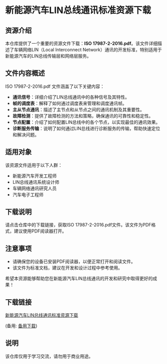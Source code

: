 # 新能源汽车LIN总线通讯标准资源下载

## 资源介绍

本仓库提供了一个重要的资源文件下载：**ISO 17987-2-2016.pdf**。该文件详细描述了车辆网络LIN（Local Interconnect Network）通讯的开发标准，特别适用于新能源汽车的LIN总线传输层和网络层服务。

## 文件内容概述

ISO 17987-2-2016.pdf 文件涵盖了以下关键内容：

- **通讯信号**：详细介绍了LIN总线通讯中的各种信号及其特性。
- **帧的调度表**：解释了如何通过调度表来管理和调度通讯帧。
- **主从节点通讯**：描述了主节点和从节点之间的通讯机制及其重要性。
- **故障检测**：提供了故障检测的方法和策略，确保通讯的可靠性和稳定性。
- **节点配置**：介绍了如何配置LIN总线中的各个节点，以实现最佳的通讯效果。
- **诊断服务传输**：说明了如何通过LIN总线进行诊断服务的传输，帮助快速定位和解决问题。

## 适用对象

该资源文件适用于以下人群：

- 新能源汽车开发工程师
- LIN总线通讯系统设计师
- 车辆网络通讯研究人员
- 汽车电子工程师

## 下载说明

请点击仓库中的下载链接，获取ISO 17987-2-2016.pdf文件。该文件为PDF格式，建议使用PDF阅读器打开。

## 注意事项

- 请确保您的设备已安装PDF阅读器，以便正常打开和阅读文件。
- 该文件为标准文档，建议在开发和设计过程中参考使用。

希望本资源能够帮助您在新能源汽车LIN总线通讯的开发和研究中取得更好的成果！

## 下载链接
[新能源汽车LIN总线通讯标准资源下载](https://pan.quark.cn/s/d9c5a89a0e90) 

(备用: [备用下载](https://pan.baidu.com/s/1AlSU2IQXIDQCM1M9n5qHsw?pwd=1234))

## 说明

该仓库仅用于学习交流，请勿用于商业用途。

